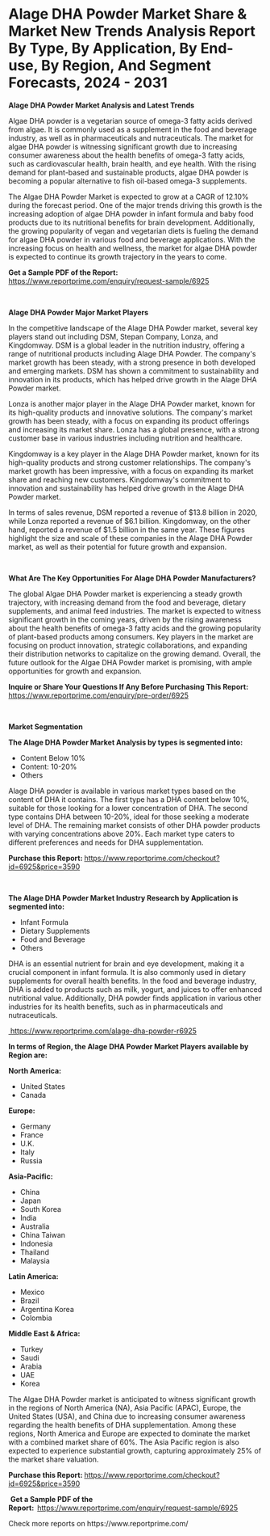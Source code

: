 <p><h1>Alage DHA Powder Market Share & Market New Trends Analysis Report By Type, By Application, By End-use, By Region, And Segment Forecasts, 2024 - 2031</h1></p><p><strong>Alage DHA Powder Market Analysis and Latest Trends</strong></p>
<p><p>Algae DHA powder is a vegetarian source of omega-3 fatty acids derived from algae. It is commonly used as a supplement in the food and beverage industry, as well as in pharmaceuticals and nutraceuticals. The market for algae DHA powder is witnessing significant growth due to increasing consumer awareness about the health benefits of omega-3 fatty acids, such as cardiovascular health, brain health, and eye health. With the rising demand for plant-based and sustainable products, algae DHA powder is becoming a popular alternative to fish oil-based omega-3 supplements.</p><p>The Algae DHA Powder Market is expected to grow at a CAGR of 12.10% during the forecast period. One of the major trends driving this growth is the increasing adoption of algae DHA powder in infant formula and baby food products due to its nutritional benefits for brain development. Additionally, the growing popularity of vegan and vegetarian diets is fueling the demand for algae DHA powder in various food and beverage applications. With the increasing focus on health and wellness, the market for algae DHA powder is expected to continue its growth trajectory in the years to come.</p></p>
<p><strong>Get a Sample PDF of the Report:&nbsp;</strong> <a href="https://www.reportprime.com/enquiry/request-sample/6925">https://www.reportprime.com/enquiry/request-sample/6925</a></p>
<p>&nbsp;</p>
<p><strong>Alage DHA Powder Major Market Players</strong></p>
<p><p>In the competitive landscape of the Alage DHA Powder market, several key players stand out including DSM, Stepan Company, Lonza, and Kingdomway. DSM is a global leader in the nutrition industry, offering a range of nutritional products including Alage DHA Powder. The company's market growth has been steady, with a strong presence in both developed and emerging markets. DSM has shown a commitment to sustainability and innovation in its products, which has helped drive growth in the Alage DHA Powder market.</p><p>Lonza is another major player in the Alage DHA Powder market, known for its high-quality products and innovative solutions. The company's market growth has been steady, with a focus on expanding its product offerings and increasing its market share. Lonza has a global presence, with a strong customer base in various industries including nutrition and healthcare.</p><p>Kingdomway is a key player in the Alage DHA Powder market, known for its high-quality products and strong customer relationships. The company's market growth has been impressive, with a focus on expanding its market share and reaching new customers. Kingdomway's commitment to innovation and sustainability has helped drive growth in the Alage DHA Powder market.</p><p>In terms of sales revenue, DSM reported a revenue of $13.8 billion in 2020, while Lonza reported a revenue of $6.1 billion. Kingdomway, on the other hand, reported a revenue of $1.5 billion in the same year. These figures highlight the size and scale of these companies in the Alage DHA Powder market, as well as their potential for future growth and expansion.</p></p>
<p>&nbsp;</p>
<p><strong>What Are The Key Opportunities For Alage DHA Powder Manufacturers?</strong></p>
<p><p>The global Algae DHA Powder market is experiencing a steady growth trajectory, with increasing demand from the food and beverage, dietary supplements, and animal feed industries. The market is expected to witness significant growth in the coming years, driven by the rising awareness about the health benefits of omega-3 fatty acids and the growing popularity of plant-based products among consumers. Key players in the market are focusing on product innovation, strategic collaborations, and expanding their distribution networks to capitalize on the growing demand. Overall, the future outlook for the Algae DHA Powder market is promising, with ample opportunities for growth and expansion.</p></p>
<p><strong>Inquire or Share Your Questions If Any Before Purchasing This Report:</strong> <a href="https://www.reportprime.com/enquiry/pre-order/6925">https://www.reportprime.com/enquiry/pre-order/6925</a></p>
<p>&nbsp;</p>
<p><strong>Market Segmentation</strong></p>
<p><strong>The Alage DHA Powder Market Analysis by types is segmented into:</strong></p>
<p><ul><li>Content Below 10%</li><li>Content: 10-20%</li><li>Others</li></ul></p>
<p><p>Alage DHA powder is available in various market types based on the content of DHA it contains. The first type has a DHA content below 10%, suitable for those looking for a lower concentration of DHA. The second type contains DHA between 10-20%, ideal for those seeking a moderate level of DHA. The remaining market consists of other DHA powder products with varying concentrations above 20%. Each market type caters to different preferences and needs for DHA supplementation.</p></p>
<p><strong>Purchase this Report:&nbsp;</strong><a href="https://www.reportprime.com/checkout?id=6925&price=3590">https://www.reportprime.com/checkout?id=6925&price=3590</a></p>
<p>&nbsp;</p>
<p><strong>The Alage DHA Powder Market Industry Research by Application is segmented into:</strong></p>
<p><ul><li>Infant Formula</li><li>Dietary Supplements</li><li>Food and Beverage</li><li>Others</li></ul></p>
<p><p>DHA is an essential nutrient for brain and eye development, making it a crucial component in infant formula. It is also commonly used in dietary supplements for overall health benefits. In the food and beverage industry, DHA is added to products such as milk, yogurt, and juices to offer enhanced nutritional value. Additionally, DHA powder finds application in various other industries for its health benefits, such as in pharmaceuticals and nutraceuticals.</p></p>
<p><a href="https://www.reportprime.com/alage-dha-powder-r6925">&nbsp;https://www.reportprime.com/alage-dha-powder-r6925</a></p>
<p><strong>In terms of Region, the Alage DHA Powder Market Players available by Region are:</strong></p>
<p>
    <p> <strong> North America: </strong>
        <ul>
            <li>United States</li>
            <li>Canada</li>
        </ul>
        </p> 
    <p> <strong> Europe: </strong>
        <ul>
            <li>Germany</li>
            <li>France</li>
            <li>U.K.</li>
            <li>Italy</li>
            <li>Russia</li>
        </ul>
        </p> 
    <p> <strong> Asia-Pacific: </strong>
        <ul>
            <li>China</li>
            <li>Japan</li>
            <li>South Korea</li>
            <li>India</li>
            <li>Australia</li>
            <li>China Taiwan</li>
            <li>Indonesia</li>
            <li>Thailand</li>
            <li>Malaysia</li>
        </ul>
        </p> 
    <p> <strong> Latin America: </strong>
        <ul>
            <li>Mexico</li>
            <li>Brazil</li>
            <li>Argentina Korea</li>
            <li>Colombia</li>
        </ul>
        </p> 
    <p> <strong> Middle East & Africa: </strong>
        <ul>
            <li>Turkey</li>
            <li>Saudi</li>
            <li>Arabia</li>
            <li>UAE</li>
            <li>Korea</li>
        </ul>
    </p>
    </p>
<p><p>The Algae DHA Powder market is anticipated to witness significant growth in the regions of North America (NA), Asia Pacific (APAC), Europe, the United States (USA), and China due to increasing consumer awareness regarding the health benefits of DHA supplementation. Among these regions, North America and Europe are expected to dominate the market with a combined market share of 60%. The Asia Pacific region is also expected to experience substantial growth, capturing approximately 25% of the market share valuation.</p></p>
<p><strong>Purchase this Report: </strong><a href="https://www.reportprime.com/checkout?id=6925&price=3590">https://www.reportprime.com/checkout?id=6925&price=3590</a></p>
<p>&nbsp;<strong>Get a Sample PDF of the Report:&nbsp;&nbsp;</strong><a href="https://www.reportprime.com/enquiry/request-sample/6925">https://www.reportprime.com/enquiry/request-sample/6925</a></p>
<p><strong></strong></p>
<p>Check more reports on https://www.reportprime.com/</p>